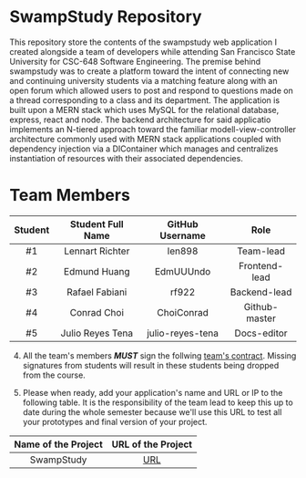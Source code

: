 # SwampStudy Repository
This repository store the contents of the swampstudy web application I created alongside a team of developers while attending San Francisco State University for CSC-648 Software Engineering. The premise behind swampstudy was to create a platform toward the intent of connecting new and continuing university students via a matching feature along with an open forum which allowed users to post and respond to questions made on a thread corresponding to a class and its department. The application is built upon a MERN stack which uses MySQL for the relational database, express, react and node. The backend architecture for said applicatio implements an N-tiered approach toward the familiar modell-view-controller architecture commonly used with MERN stack applications coupled with dependency injection via a DIContainer which manages and centralizes instantiation of resources with their associated dependencies. 
# Team Members

| Student      | Student Full Name | GitHub Username |           Role           |
|    :---:     |   :---:           |     :---:       |        :---:       | 
|      #1      |Lennart Richter                  |len898                 |       Team-lead          |
|      #2      |Edmund Huang                  |EdmUUUndo                 |       Frontend-lead      |
|      #3      |Rafael Fabiani                |rf922                 |       Backend-lead       |
|      #4      |Conrad Choi                  |ChoiConrad                |       Github-master      |
|      #5      |Julio Reyes Tena              |julio-reyes-tena                 |       Docs-editor        |


4. All the team's members ***MUST*** sign the follwing [team's contract](https://forms.gle/dxATAsa9isXKbcBn7). Missing signatures from students will result in these students being dropped from the course. 

4. Please when ready, add your application's name and URL or IP to the following table. It is the responsibility of the team lead to keep this up to date during the whole semester because we'll use this URL to test all your prototypes and final version of your project. 

|             Name of the Project               |                            URL of the Project                          | 
|                    :---:                      |                                 :---:                                  |
|   SwampStudy  |              [URL](https://swamp-study.global.ssl.fastly.net/)       |                                                        
 

